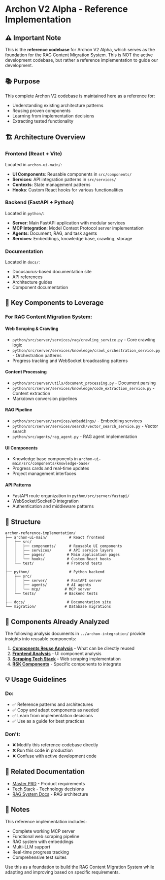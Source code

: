 # Archon V2 Alpha - Reference Implementation

## ⚠️ Important Note
This is the **reference codebase** for Archon V2 Alpha, which serves as the foundation for the RAG Content Migration System. This is NOT the active development codebase, but rather a reference implementation to guide our development.

## 📚 Purpose

This complete Archon V2 codebase is maintained here as a reference for:
- Understanding existing architecture patterns
- Reusing proven components
- Learning from implementation decisions
- Extracting tested functionality

## 🏗️ Architecture Overview

### Frontend (React + Vite)
Located in `archon-ui-main/`:
- **UI Components**: Reusable components in `src/components/`
- **Services**: API integration patterns in `src/services/`
- **Contexts**: State management patterns
- **Hooks**: Custom React hooks for various functionalities

### Backend (FastAPI + Python)
Located in `python/`:
- **Server**: Main FastAPI application with modular services
- **MCP Integration**: Model Context Protocol server implementation
- **Agents**: Document, RAG, and task agents
- **Services**: Embeddings, knowledge base, crawling, storage

### Documentation
Located in `docs/`:
- Docusaurus-based documentation site
- API references
- Architecture guides
- Component documentation

## 🔑 Key Components to Leverage

### For RAG Content Migration System:

#### Web Scraping & Crawling
- `python/src/server/services/rag/crawling_service.py` - Core crawling logic
- `python/src/server/services/knowledge/crawl_orchestration_service.py` - Orchestration patterns
- Progress tracking and WebSocket broadcasting patterns

#### Content Processing
- `python/src/server/utils/document_processing.py` - Document parsing
- `python/src/server/services/knowledge/code_extraction_service.py` - Content extraction
- Markdown conversion pipelines

#### RAG Pipeline
- `python/src/server/services/embeddings/` - Embedding services
- `python/src/server/services/search/vector_search_service.py` - Vector search
- `python/src/agents/rag_agent.py` - RAG agent implementation

#### UI Components
- Knowledge base components in `archon-ui-main/src/components/knowledge-base/`
- Progress cards and real-time updates
- Project management interfaces

#### API Patterns
- FastAPI route organization in `python/src/server/fastapi/`
- WebSocket/SocketIO integration
- Authentication and middleware patterns

## 📂 Structure

```
archon-reference-implementation/
├── archon-ui-main/          # React frontend
│   ├── src/
│   │   ├── components/      # Reusable UI components
│   │   ├── services/        # API service layers
│   │   ├── pages/          # Main application pages
│   │   └── hooks/          # Custom React hooks
│   └── test/               # Frontend tests
│
├── python/                  # Python backend
│   ├── src/
│   │   ├── server/         # FastAPI server
│   │   ├── agents/         # AI agents
│   │   └── mcp/           # MCP server
│   └── tests/             # Backend tests
│
├── docs/                   # Documentation site
└── migration/             # Database migrations
```

## 🚀 Components Already Analyzed

The following analysis documents in `../archon-integration/` provide insights into reusable components:

1. **[Components Reuse Analysis](../archon-integration/ARCHON-COMPONENTS-REUSE-ANALYSIS.md)** - What can be directly reused
2. **[Frontend Analysis](../archon-integration/ARCHON-FRONTEND-ANALYSIS.md)** - UI component analysis
3. **[Scraping Tech Stack](../archon-integration/ARCHON-SCRAPING-TECH-STACK.md)** - Web scraping implementation
4. **[RSK Components](../archon-integration/RSK-COMPONENTS-TO-INTEGRATE.md)** - Specific components to integrate

## 💡 Usage Guidelines

### Do:
- ✅ Reference patterns and architectures
- ✅ Copy and adapt components as needed
- ✅ Learn from implementation decisions
- ✅ Use as a guide for best practices

### Don't:
- ❌ Modify this reference codebase directly
- ❌ Run this code in production
- ❌ Confuse with active development code

## 🔗 Related Documentation

- [Master PRD](../../01-product-vision/MASTER-PRODUCT-REQUIREMENTS-DOCUMENT.md) - Product requirements
- [Tech Stack](../DEFINITIVE-TECH-STACK.md) - Technology decisions
- [RAG System Docs](../RAG-SYSTEM-DOCUMENTATION.md) - RAG architecture

## 📝 Notes

This reference implementation includes:
- Complete working MCP server
- Functional web scraping pipeline
- RAG system with embeddings
- Multi-LLM support
- Real-time progress tracking
- Comprehensive test suites

Use this as a foundation to build the RAG Content Migration System while adapting and improving based on specific requirements.